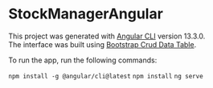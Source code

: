 # StockManagerAngular

This project was generated with [Angular CLI](https://github.com/angular/angular-cli) version 13.3.0.<br>
The interface was built using [Bootstrap Crud Data Table](https://codepen.io/naikjavaid/pen/XPrpjr).

To run the app, run the following commands:

`npm install -g @angular/cli@latest`
`npm install` 
`ng serve`
